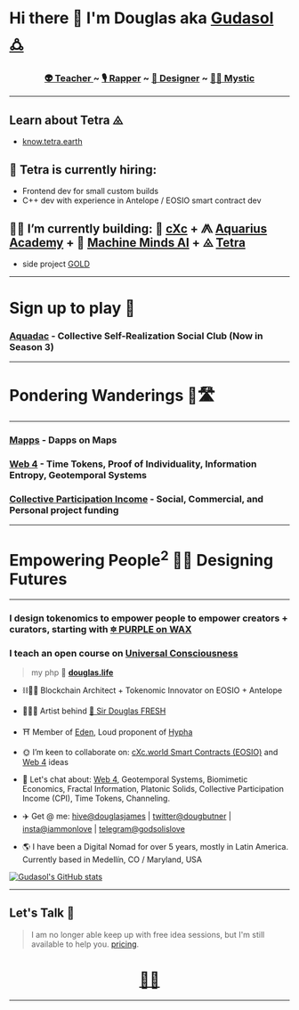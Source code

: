 # Hi there 👋 I'm Douglas aka [Gudasol 🜛](https://ampl.ink/gudasol)

<h3 align="center"><b>
 <a href="https://www.youtube.com/watch?v=kk2RGJZXyvk&list=PLRRVgL5-YYRXx2wwGewdBxUl5Mr5--4u1">👽 Teacher </a> ~ 
 <a href="https://douglas.life/music">🎙 Rapper</a> ~ 
 <a href="https://www.redbubble.com/people/SirDouglasFresh/shop">🎨 Designer</a></b> ~ 
  <a href="https://gudasol.gumroad.com">🧙‍♂️ Mystic</a>
</h3>

___

## Learn about Tetra ⨻ 

- [know.tetra.earth](https://know.tetra.earth)

## 🤝 Tetra is currently hiring: 

- Frontend dev for small custom builds
- C++ dev with experience in Antelope / EOSIO smart contract dev


## 👷‍♂️ I’m currently building: 🔺 [cXc](https://linktr.ee/cxc.world) + ⨇ [Aquarius Academy](https://aquarius.academy/) + 🦾 [Machine Minds AI](https://machineminds.substack.com/subscribe) + ⨻ [Tetra](https://tetra.earth)

+  side project [GOLD](https://dappradar.com/wax/defi/gold) 


___
  
# Sign up to play 🏀 

### [Aquadac](https://lu.ma/aquadac) - Collective Self-Realization Social Club (Now in Season 3)

___


# Pondering Wanderings 🤔🛣

___

### [Mapps](https://docs.google.com/document/d/1YppJ2EYumRI2j0UHYdZh7NJMObMI_NfHgaFRLbjgBtw/preview) - Dapps on Maps 

### [Web 4](https://github.com/dougbutner/web-4) - Time Tokens, Proof of Individuality, Information Entropy, Geotemporal Systems  

### [Collective Participation Income](https://github.com/dougbutner/effective-collective) - Social, Commercial, and Personal project funding

--- 

# Empowering People<sup>2</sup> 💫🙏 Designing Futures

___

### I design tokenomics to empower people to empower creators + curators, starting with [🔯 PURPLE on WAX](https://github.com/currentxchange/purple-explainer)

### I teach an open course on [Universal Consciousness](https://aquarius.academy/learn/universal-consciousness-densities-dimensions-matrices-grids/)

> my php 🏡 **[douglas.life](https://douglas.life/)** 

- ⛓👷‍♂️ Blockchain Architect + Tokenomic Innovator on EOSIO + Antelope
- 🧙‍♂️🎇 Artist behind [🔮 Sir Douglas FRESH](https://www.redbubble.com/people/SirDouglasFresh/shop)
- ⛩️ Member of [Eden](https://edeneos.org/), Loud proponent of [Hypha](https://hypha.earth/) 
- 🌞 I’m keen to collaborate on: [cXc.world Smart Contracts (EOSIO)](https://github.com/dougbutner/beta-pseudo) and [Web 4](https://github.com/dougbutner/web-4) ideas
- 💬 Let's chat about: [Web 4](https://github.com/dougbutner/web-4), Geotemporal Systems, Biomimetic Economics, Fractal Information, Platonic Solids, Collective Participation Income (CPI), Time Tokens, Channeling.
- ✈️ Get @ me: [hive@douglasjames](https://peakd.com/@douglasjames) | [twitter@dougbutner](https://twitter.com/dougbutner) | [insta@iammonlove](https://instagram.com/iammonlove) | [telegram@godsolislove](https://tg.me/godsolislove)

- 🌎 I have been a Digital Nomad for over 5 years, mostly in Latin America. Currently based in Medellín, CO / Maryland, USA

[![Gudasol's GitHub stats](https://github-readme-stats.vercel.app/api?username=dougbutner)](https://github.com/dougbutner/github-readme-stats)


___   

## Let's Talk 🤝
> I am no longer able keep up with free idea sessions, but I'm still available to help you. [pricing](https://gudasol.gumroad.com/).
 
<h1 align="center">
<a href="https://linktr.ee/gudasol">🔗🌳</a>
</h1>


___  
